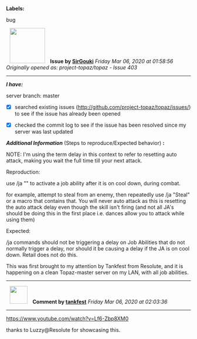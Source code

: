 **Labels:**

bug



<a href="https://github.com/SirGouki"><img src="https://avatars3.githubusercontent.com/u/11664236?v=4" width="96" height="96" hspace="10"></img></a> **Issue by [SirGouki](https://github.com/SirGouki)**
_Friday Mar 06, 2020 at 01:58:56_
_Originally opened as: project-topaz/topaz - Issue 403_

----

<!-- place 'x' mark between square [] brackets to checkmark box -->
**_I have:_**

server branch: master

- [x] searched existing issues (http://github.com/project-topaz/topaz/issues/) to see if the issue has already been opened
- [x] checked the commit log to see if the issue has been resolved since my server was last updated

**_Additional Information_** (Steps to reproduce/Expected behavior) **:** 

NOTE: I'm using the term delay in this context to refer to resetting auto attack, making you wait the full time till your next attack.

Reproduction:
  use /ja "" <t> to activate a job ability after it is on cool down, during combat.
  for example, attempt to steal from an enemy, then repeatedly use /ja "Steal" <t> or a macro that contains that.  You will never auto attack as this is resetting the auto attack delay even though the skill isn't firing (and not all JA's should be doing this in the first place i.e. dances allow you to attack while using them)

Expected:
  /ja commands should not be triggering a delay on Job Abilities that do not normally trigger a delay, nor should it be causing a delay if the JA is on cool down.  Retail does not do this.

This was first brought to my attention by Tankfest from Resolute, and it is happening on a clean Topaz-master server on my LAN, with all job abilities.


----
<a href="https://github.com/tankfest"><img src="https://avatars1.githubusercontent.com/u/37684138?v=4" width="48" height="48" hspace="10"></img></a> **Comment by [tankfest](https://github.com/tankfest)**
_Friday Mar 06, 2020 at 02:03:36_

----

https://www.youtube.com/watch?v=Lf6-Zbp8XM0
thanks to Luzzy@Resolute for showcasing this.
